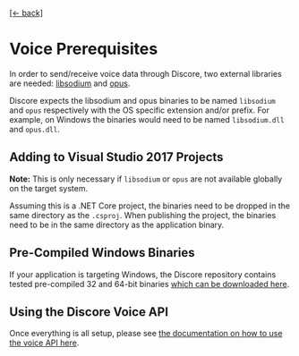 [[← back]](./README.md)

# Voice Prerequisites

In order to send/receive voice data through Discore, two external libraries are needed: [libsodium](https://download.libsodium.org/doc/) and [opus](http://opus-codec.org/).

Discore expects the libsodium and opus binaries to be named `libsodium` and `opus` respectively with the OS specific extension and/or prefix. For example, on Windows the binaries would need to be named `libsodium.dll` and `opus.dll`.

## Adding to Visual Studio 2017 Projects
**Note:** This is only necessary if `libsodium` or `opus` are not available globally on the target system.

Assuming this is a .NET Core project, the binaries need to be dropped in the same directory as the `.csproj`. When publishing the project, the binaries need to be in the same directory as the application binary.

## Pre-Compiled Windows Binaries
If your application is targeting Windows, the Discore repository contains tested pre-compiled 32 and 64-bit binaries [which can be downloaded here](https://github.com/BundledSticksInkorperated/Discore/tree/master/lib/windows).

## Using the Discore Voice API
Once everything is all setup, please see [the documentation on how to use the voice API here](./Connecting-to-a-Voice-Channel).